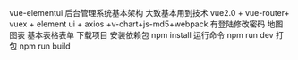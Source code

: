vue-elementui
后台管理系统基本架构
大致基本用到技术
vue2.0 + vue-router+ vuex + element ui + axios +v-chart+js-md5+webpack
有登陆修改密码 地图 图表 基本表格表单
下载项目
安装依赖包
npm install
运行命令
npm run dev
打包
npm run build


